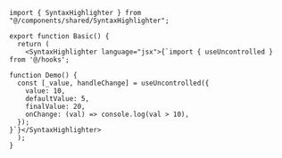 ﻿```tsx
import { SyntaxHighlighter } from "@/components/shared/SyntaxHighlighter";

export function Basic() {
  return (
    <SyntaxHighlighter language="jsx">{`import { useUncontrolled } from '@/hooks';

function Demo() {
  const [_value, handleChange] = useUncontrolled({
    value: 10,
    defaultValue: 5,
    finalValue: 20,
    onChange: (val) => console.log(val > 10),
  });
}`}</SyntaxHighlighter>
  );
}


```

